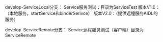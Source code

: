 develop-ServiceLocal分支： Service服务测试；目录为ServiceTest
	版本V1.0：（本地服务，startService和binderSerivce）
	版本V2.0：（提供远程服务AIDL的服务）
	
develop-ServiceRemote分支： Service远程服务测试（客户端）目录为ServiceRemote

